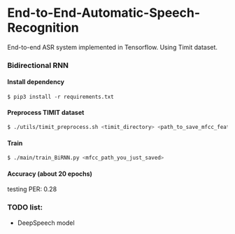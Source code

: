 # End-to-End-Automatic-Speech-Recognition
End-to-end ASR system implemented in Tensorflow. Using Timit dataset.

### Bidirectional RNN
#### Install dependency
```
$ pip3 install -r requirements.txt
```

#### Preprocess TIMIT dataset
```bash
$ ./utils/timit_preprocess.sh <timit_directory> <path_to_save_mfcc_feature>
```
#### Train
```bash
$ ./main/train_BiRNN.py <mfcc_path_you_just_saved>
```


#### Accuracy (about 20 epochs)
testing PER: 0.28 

### TODO list:
* DeepSpeech model

